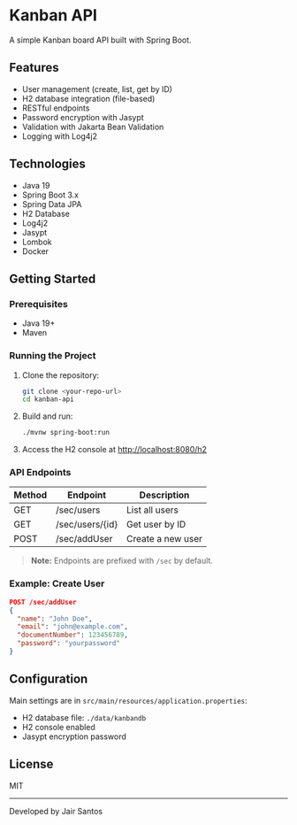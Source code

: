 # Kanban API

A simple Kanban board API built with Spring Boot.

## Features
- User management (create, list, get by ID)
- H2 database integration (file-based)
- RESTful endpoints
- Password encryption with Jasypt
- Validation with Jakarta Bean Validation
- Logging with Log4j2

## Technologies
- Java 19
- Spring Boot 3.x
- Spring Data JPA
- H2 Database
- Log4j2
- Jasypt
- Lombok
- Docker

## Getting Started

### Prerequisites
- Java 19+
- Maven
### Running the Project
1. Clone the repository:
   ```bash
   git clone <your-repo-url>
   cd kanban-api
   ```
2. Build and run:
   ```bash
   ./mvnw spring-boot:run
   ```
3. Access the H2 console at [http://localhost:8080/h2](http://localhost:8080/h2)

### API Endpoints

| Method | Endpoint           | Description           |
|--------|--------------------|----------------------|
| GET    | /sec/users         | List all users       |
| GET    | /sec/users/{id}    | Get user by ID       |
| POST   | /sec/addUser       | Create a new user    |

> **Note:** Endpoints are prefixed with `/sec` by default.

### Example: Create User
```json
POST /sec/addUser
{
  "name": "John Doe",
  "email": "john@example.com",
  "documentNumber": 123456789,
  "password": "yourpassword"
}
```

## Configuration
Main settings are in `src/main/resources/application.properties`:
- H2 database file: `./data/kanbandb`
- H2 console enabled
- Jasypt encryption password

## License
MIT

---
Developed by Jair Santos
